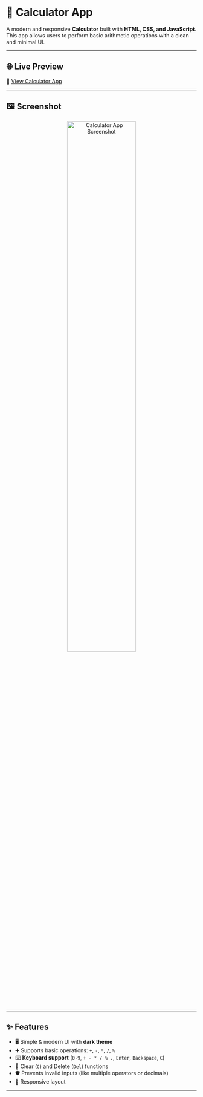# 🔢 Calculator App  

A modern and responsive **Calculator** built with **HTML, CSS, and JavaScript**.  
This app allows users to perform basic arithmetic operations with a clean and minimal UI.  

---

## 🌐 Live Preview  
🔗 [View Calculator App](https://diljith-kp.github.io/Calculator)  

---

## 🖼️ Screenshot  
<p align="center">
  <img src="https://res.cloudinary.com/dptj37ebu/image/upload/v1753900900/CalculatorApponDarkTheme_yh4fvm.jpg" alt="Calculator App Screenshot" width="60%">
</p>  

---

## ✨ Features  
- 🖥️ Simple & modern UI with **dark theme**  
- ➕ Supports basic operations: `+`, `-`, `*`, `/`, `%`  
- ⌨️ **Keyboard support** (`0-9`, `+ - * / % .`, `Enter`, `Backspace`, `C`)  
- 🧹 Clear (`C`) and Delete (`Del`) functions  
- 🛡️ Prevents invalid inputs (like multiple operators or decimals)  
- 📱 Responsive layout  

---
